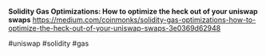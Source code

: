 **Solidity Gas Optimizations: How to optimize the heck out of your uniswap swaps**
https://medium.com/coinmonks/solidity-gas-optimizations-how-to-optimize-the-heck-out-of-your-uniswap-swaps-3e0369d62948

#uniswap #solidity #gas
